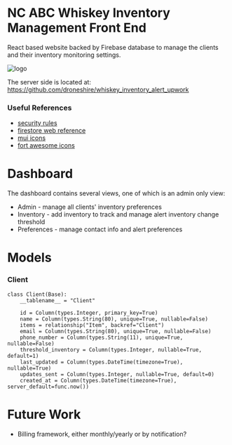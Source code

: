 # NC ABC Whiskey Inventory Management Front End

React based website backed by Firebase database to manage the clients and their inventory monitoring settings.

![logo](https://user-images.githubusercontent.com/2355438/235367406-de28a385-98d8-4d11-9438-df73ea5da651.png)

The server side is located at: https://github.com/droneshire/whiskey_inventory_alert_upwork

### Useful References
- [security rules](https://firebase.google.com/docs/firestore/security/overview)
- [firestore web reference](https://firebase.google.com/docs/reference/js/firestore_)
- [mui icons](https://mui.com/material-ui/material-icons/)
- [fort awesome icons](https://fontawesome.com/icons)

# Dashboard
The dashboard contains several views, one of which is an admin only view:

- Admin - manage all clients' inventory preferences
- Inventory - add inventory to track and manage alert inventory change threshold
- Preferences - manage contact info and alert preferences

# Models

### Client
```
class Client(Base):
    __tablename__ = "Client"

    id = Column(types.Integer, primary_key=True)
    name = Column(types.String(80), unique=True, nullable=False)
    items = relationship("Item", backref="Client")
    email = Column(types.String(80), unique=True, nullable=False)
    phone_number = Column(types.String(11), unique=True, nullable=False)
    threshold_inventory = Column(types.Integer, nullable=True, default=1)
    last_updated = Column(types.DateTime(timezone=True), nullable=True)
    updates_sent = Column(types.Integer, nullable=True, default=0)
    created_at = Column(types.DateTime(timezone=True), server_default=func.now())
```

# Future Work

- Billing framework, either monthly/yearly or by notification?
